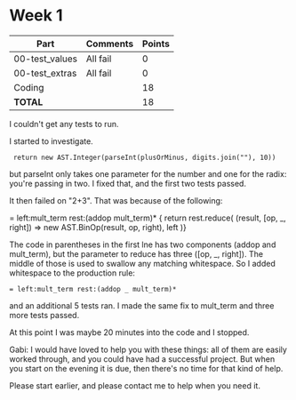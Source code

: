 # Week 1

| Part           | Comments    | Points |
|----------------|-------------|--------|
| 00-test_values | All fail    |      0 |
| 00-test_extras | All fail    |      0 |
| Coding         |             |     18 |
| **TOTAL**      |             |     18 |

I couldn't get any tests to run.

I started to investigate.

     return new AST.Integer(parseInt(plusOrMinus, digits.join(""), 10))

but parseInt only takes one parameter for the number and one for the
radix: you're passing in two. I fixed that, and the first two tests
passed.

It then failed on "2+3". That was because of the following:

 = left:mult_term rest:(addop mult_term)*
    { return rest.reduce(
      (result, [op, _, right]) => new AST.BinOp(result, op, right),
      left
    )}

The code in parentheses in the first lne has two components (addop and
mult_term), but the parameter to reduce has three ([op, _, right]). The
middle of those is used to swallow any matching whitespace. So I added
whitespace to the production rule:

    = left:mult_term rest:(addop _ mult_term)*

and an additional 5 tests ran. I made the same fix to mult_term and
three more tests passed.

At this point I was maybe 20 minutes into the code and I stopped.

Gabi: I would have loved to help you with these things: all of them are
easily worked through, and you could have had a successful project. But
when you start on the evening it is due, then there's no time for that
kind of help.

Please start earlier, and please contact me to help when you need it.